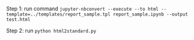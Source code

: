 Step 1: run command `jupyter-nbconvert --execute --to html --template=../templates/report_sample.tpl report_sample.ipynb --output test.html`

Step 2: run `python html2standard.py`

